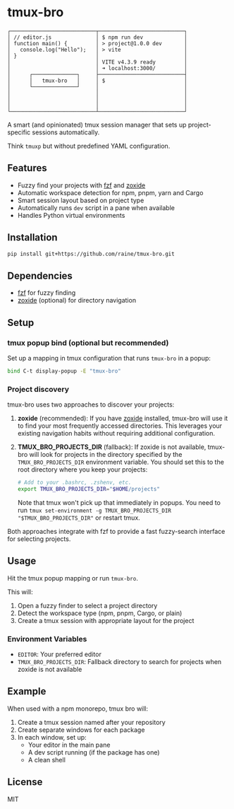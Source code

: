 # tmux-bro

```
┌───────────────────────────┬───────────────────────────┐
│ // editor.js              │ $ npm run dev             │
│ function main() {         │ > project@1.0.0 dev       │
│   console.log("Hello");   │ > vite                    │
│ }                         │                           │
│                           │ VITE v4.3.9 ready         │
│                           │ ➜ localhost:3000/         │
│      ┌──────────────┐     ├───────────────────────────┤
│      │   tmux-bro   │     │ $                         │
│      └──────────────┘     │                           │
│                           │                           │
│                           │                           │
│                           │                           │
└───────────────────────────┴───────────────────────────┘
```

A smart (and opinionated) tmux session manager that sets up project-specific sessions automatically.

Think `tmuxp` but without predefined YAML configuration.

## Features

- Fuzzy find your projects with [fzf](https://github.com/junegunn/fzf) and [zoxide](https://github.com/ajeetdsouza/zoxide)
- Automatic workspace detection for npm, pnpm, yarn and Cargo
- Smart session layout based on project type
- Automatically runs `dev` script in a pane when available
- Handles Python virtual environments

## Installation

```sh
pip install git+https://github.com/raine/tmux-bro.git
```

## Dependencies

- [fzf](https://github.com/junegunn/fzf) for fuzzy finding
- [zoxide](https://github.com/ajeetdsouza/zoxide) (optional) for directory navigation

## Setup

### tmux popup bind (optional but recommended)

Set up a mapping in tmux configuration that runs `tmux-bro` in a popup:

```sh
bind C-t display-popup -E "tmux-bro"
```

### Project discovery

tmux-bro uses two approaches to discover your projects:

1. **zoxide** (recommended): If you have
   [zoxide](https://github.com/ajeetdsouza/zoxide) installed, tmux-bro will use
   it to find your most frequently accessed directories. This leverages your
   existing navigation habits without requiring additional configuration.

2. **TMUX_BRO_PROJECTS_DIR** (fallback): If zoxide is not available, tmux-bro
   will look for projects in the directory specified by the
   `TMUX_BRO_PROJECTS_DIR` environment variable. You should set this to the
   root directory where you keep your projects:

   ```sh
   # Add to your .bashrc, .zshenv, etc.
   export TMUX_BRO_PROJECTS_DIR="$HOME/projects"
   ```

   Note that tmux won't pick up that immediately in popups. You need to run
   `tmux set-environment -g TMUX_BRO_PROJECTS_DIR "$TMUX_BRO_PROJECTS_DIR"` or
   restart tmux.

Both approaches integrate with fzf to provide a fast fuzzy-search interface for selecting projects.

## Usage

Hit the tmux popup mapping or run `tmux-bro`.

This will:

1. Open a fuzzy finder to select a project directory
2. Detect the workspace type (npm, pnpm, Cargo, or plain)
3. Create a tmux session with appropriate layout for the project

### Environment Variables

- `EDITOR`: Your preferred editor
- `TMUX_BRO_PROJECTS_DIR`: Fallback directory to search for projects when zoxide is not available

## Example

When used with a npm monorepo, tmux bro will:

1. Create a tmux session named after your repository
2. Create separate windows for each package
3. In each window, set up:
   - Your editor in the main pane
   - A dev script running (if the package has one)
   - A clean shell

## License

MIT
